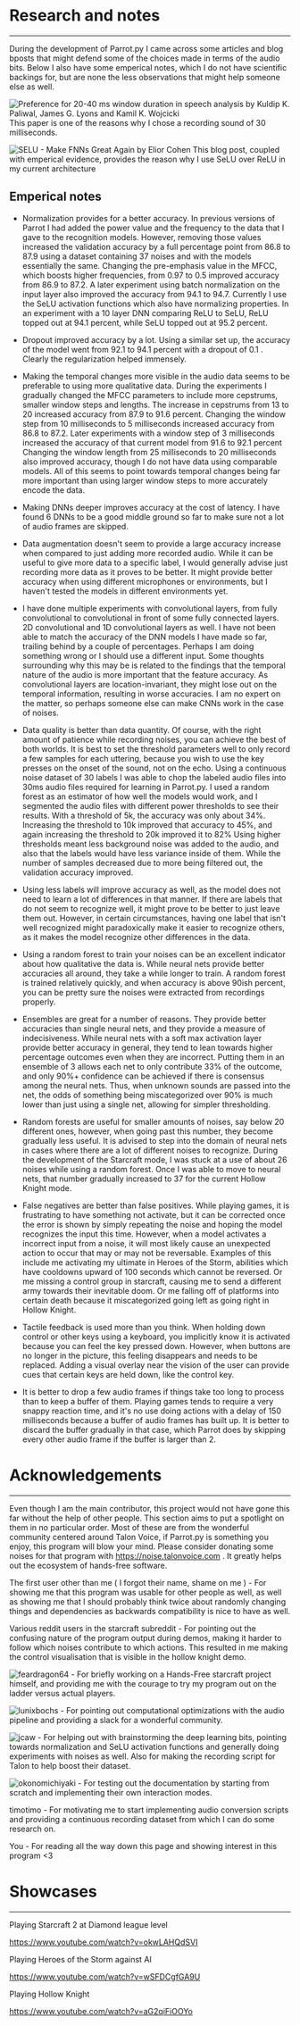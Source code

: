 # Research and notes
-----------

During the development of Parrot.py I came across some articles and blog bposts that might defend some of the choices made in terms of the audio bits.
Below I also have some emperical notes, which I do not have scientific backings for, but are none the less observations that might help someone else as well.

![Preference for 20-40 ms window duration in speech analysis by Kuldip K. Paliwal, James G. Lyons and Kamil K. Wojcicki](http://citeseerx.ist.psu.edu/viewdoc/download?doi=10.1.1.185.3622&rep=rep1&type=pdf)
This paper is one of the reasons why I chose a recording sound of 30 milliseconds. 

![SELU - Make FNNs Great Again by Elior Cohen](https://towardsdatascience.com/selu-make-fnns-great-again-snn-8d61526802a9)
This blog post, coupled with emperical evidence, provides the reason why I use SeLU over ReLU in my current architecture

Emperical notes 
------

- Normalization provides for a better accuracy. In previous versions of Parrot I had added the power value and the frequency to the data that I gave to the recognition models.
However, removing those values increased the validation accuracy by a full percentage point from 86.8 to 87.9 using a dataset containing 37 noises and with the models essentially the same.
Changing the pre-emphasis value in the MFCC, which boosts higher frequencies, from 0.97 to 0.5 improved accuracy from 86.9 to 87.2.
A later experiment using batch normalization on the input layer also improved the accuracy from 94.1 to 94.7. 
Currently I use the SeLU activation functions which also have normalizing properties.
In an experiment with a 10 layer DNN comparing ReLU to SeLU, ReLU topped out at 94.1 percent, while SeLU topped out at 95.2 percent.

- Dropout improved accuracy by a lot. Using a similar set up, the accuracy of the model went from 92.1 to 94.1 percent with a dropout of 0.1 . Clearly the regularization helped immensely.

- Making the temporal changes more visible in the audio data seems to be preferable to using more qualitative data. 
During the experiments I gradually changed the MFCC parameters to include more cepstrums, smaller window steps and lengths.
The increase in cepstrums from 13 to 20 increased accuracy from 87.9 to 91.6 percent.
Changing the window step from 10 milliseconds to 5 milliseconds increased accuracy from 86.8 to 87.2.
Later experiments with a window step of 3 milliseconds increased the accuracy of that current model from 91.6 to 92.1 percent
Changing the window length from 25 milliseconds to 20 milliseconds also improved accuracy, though I do not have data using comparable models.
All of this seems to point towards temporal changes being far more important than using larger window steps to more accurately encode the data.

- Making DNNs deeper improves accuracy at the cost of latency. I have found 6 DNNs to be a good middle ground so far to make sure not a lot of audio frames are skipped.

- Data augmentation doesn't seem to provide a large accuracy increase when compared to just adding more recorded audio. While it can be useful to give more data to a specific label, I would generally advise just recording more data as it proves to be better.
It might provide better accuracy when using different microphones or environments, but I haven't tested the models in different environments yet.

- I have done multiple experiments with convolutional layers, from fully convolutional to convolutional in front of some fully connected layers. 2D convolutional and 1D convolutional layers as well.
I have not been able to match the accuracy of the DNN models I have made so far, trailing behind by a couple of percentages. Perhaps I am doing something wrong or I should use a different input.
Some thoughts surrounding why this may be is related to the findings that the temporal nature of the audio is more important that the feature accuracy.
As convolutional layers are location-invariant, they might lose out on the temporal information, resulting in worse accuracies. I am no expert on the matter, so perhaps someone else can make CNNs work in the case of noises.

- Data quality is better than data quantity. Of course, with the right amount of patience while recording noises, you can achieve the best of both worlds.
It is best to set the threshold parameters well to only record a few samples for each uttering, because you wish to use the key presses on the onset of the sound, not on the echo.
Using a continuous noise dataset of 30 labels I was able to chop the labeled audio files into 30ms audio files required for learning in Parrot.py.
I used a random forest as an estimator of how well the models would work, and I segmented the audio files with different power thresholds to see their results.
With a threshold of 5k, the accuracy was only about 34%. Increasing the threshold to 10k improved that accuracy to 45%, and again increasing the threshold to 20k improved it to 82%
Using higher thresholds meant less background noise was added to the audio, and also that the labels would have less variance inside of them. While the number of samples decreased due to more being filtered out, the validation accuracy improved.

- Using less labels will improve accuracy as well, as the model does not need to learn a lot of differences in that manner. 
If there are labels that do not seem to recognize well, it might prove to be better to just leave them out.
However, in certain circumstances, having one label that isn't well recognized might paradoxically make it easier to recognize others, as it makes the model recognize other differences in the data.

- Using a random forest to train your noises can be an excellent indicator about how qualitative the data is. While neural nets provide better accuracies all around, they take a while longer to train.
A random forest is trained relatively quickly, and when accuracy is above 90ish percent, you can be pretty sure the noises were extracted from recordings properly.

- Ensembles are great for a number of reasons. They provide better accuracies than single neural nets, and they provide a measure of indecisiveness.
While neural nets with a soft max activation layer provide better accuracy in general, they tend to lean towards higher percentage outcomes even when they are incorrect.
Putting them in an ensemble of 3 allows each net to only contribute 33% of the outcome, and only 90%+ confidence can be achieved if there is consensus among the neural nets.
Thus, when unknown sounds are passed into the net, the odds of something being miscategorized over 90% is much lower than just using a single net, allowing for simpler thresholding.

- Random forests are useful for smaller amounts of noises, say below 20 different ones, however, when going past this number, they become gradually less useful.
It is advised to step into the domain of neural nets in cases where there are a lot of different noises to recognize.
During the development of the Starcraft mode, I was stuck at a use of about 26 noises while using a random forest.
Once I was able to move to neural nets, that number gradually increased to 37 for the current Hollow Knight mode.

- False negatives are better than false positives. While playing games, it is frustrating to have something not activate, but it can be corrected once the error is shown by simply repeating the noise and hoping the model recognizes the input this time.
However, when a model activates a incorrect input from a noise, it will most likely cause an unexpected action to occur that may or may not be reversable.
Examples of this include me activating my ultimate in Heroes of the Storm, abilities which have cooldowns upward of 100 seconds which cannot be reversed.
Or me missing a control group in starcraft, causing me to send a different army towards their inevitable doom.
Or me falling off of platforms into certain death because it miscategorized going left as going right in Hollow Knight.

- Tactile feedback is used more than you think. When holding down control or other keys using a keyboard, you implicitly know it is activated because you can feel the key pressed down.
However, when buttons are no longer in the picture, this feeling disappears and needs to be replaced. Adding a visual overlay near the vision of the user can provide cues that certain keys are held down, like the control key.

- It is better to drop a few audio frames if things take too long to process than to keep a buffer of them. Playing games tends to require a very snappy reaction time, and it's no use doing actions with a delay of 150 milliseconds because a buffer of audio frames has built up.
It is better to discard the buffer gradually in that case, which Parrot does by skipping every other audio frame if the buffer is larger than 2.

# Acknowledgements
-----------

Even though I am the main contributor, this project would not have gone this far without the help of other people.
This section aims to put a spotlight on them in no particular order. Most of these are from the wonderful community centered around Talon Voice, if Parrot.py is something you enjoy, this program will blow your mind.
Please consider donating some noises for that program with https://noise.talonvoice.com . It greatly helps out the ecosystem of hands-free software.


The first user other than me ( I forgot their name, shame on me ) - For showing me that this program was usable for other people as well, as well as showing me that I should probably think twice about randomly changing things and dependencies as backwards compatibility is nice to have as well.

Various reddit users in the starcraft subreddit - For pointing out the confusing nature of the program output during demos, making it harder to follow which noises contribute to which actions. This resulted in me making the control visualisation that is visible in the hollow knight demo.

![feardragon64](https://github.com/feardragon64) - For briefly working on a Hands-Free starcraft project himself, and providing me with the courage to try my program out on the ladder versus actual players.

![lunixbochs](https://github.com/lunixbochs) - For pointing out computational optimizations with the audio pipeline and providing a slack for a wonderful community.

![jcaw](https://github.com/jcaw) - For helping out with brainstorming the deep learning bits, pointing towards normalization and SeLU activation functions and generally doing experiments with noises as well.
Also for making the recording script for Talon to help boost their dataset.

![okonomichiyaki](https://github.com/okonomichiyaki) - For testing out the documentation by starting from scratch and implementing their own interaction modes.

timotimo - For motivating me to start implementing audio conversion scripts and providing a continuous recording dataset from which I can do some research on.

You - For reading all the way down this page and showing interest in this program <3

# Showcases
------------

Playing Starcraft 2 at Diamond league level

https://www.youtube.com/watch?v=okwLAHQdSVI

Playing Heroes of the Storm against AI

https://www.youtube.com/watch?v=wSFDCgfGA9U

Playing Hollow Knight

https://www.youtube.com/watch?v=aG2qiFiOOYo